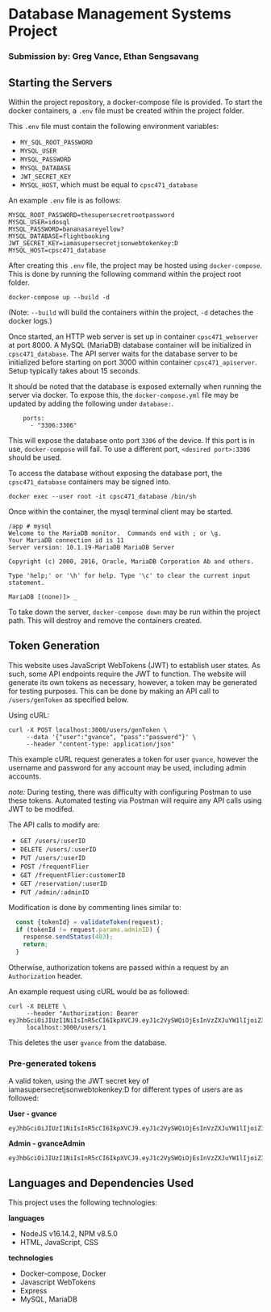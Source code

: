 # Database Management Systems Project
### Submission by: Greg Vance, Ethan Sengsavang

## Starting the Servers
Within the project repository, a docker-compose file is provided. To start the
docker containers, a `.env` file must be created within the project folder.

This `.env` file must contain the following environment variables:
- `MY_SQL_ROOT_PASSWORD`
- `MYSQL_USER`
- `MYSQL_PASSWORD`
- `MYSQL_DATABASE`
- `JWT_SECRET_KEY`
- `MYSQL_HOST`, which must be equal to `cpsc471_database`

An example `.env` file is as follows:
```
MYSQL_ROOT_PASSWORD=thesupersecretrootpassword
MYSQL_USER=idosql
MYSQL_PASSWORD=bananasareyellow?
MYSQL_DATABASE=flightbooking
JWT_SECRET_KEY=iamasupersecretjsonwebtokenkey:D
MYSQL_HOST=cpsc471_database
```

After creating this `.env` file, the project may be hosted using
`docker-compose`. This is done by running the following command within the
project root folder.
```
docker-compose up --build -d
```

(Note: `--build` will build the containers within the project, `-d` detaches the
 docker logs.)

Once started, an HTTP web server is set up in container `cpsc471_webserver` at
port 8000. A MySQL (MariaDB) database container will be initialized in
`cpsc471_database`. The API server waits for the database server to be initialized
before starting on port 3000 within container `cpsc471_apiserver`. Setup typically
takes about 15 seconds.

It should be noted that the database is exposed externally when running the
server via docker. To expose this, the `docker-compose.yml` file may be updated
by adding the following under `database:`.

```yml=
    ports:
      - "3306:3306"
```
This will expose the database onto port `3306` of the device. If this port is in
use, `docker-compose` will fail. To use a different port, `<desired port>:3306`
should be used.

To access the database without exposing the database port, the `cpsc471_database`
containers may be signed into.
```
docker exec --user root -it cpsc471_database /bin/sh
```
Once within the container, the mysql terminal client may be started.

```
/app # mysql
Welcome to the MariaDB monitor.  Commands end with ; or \g.
Your MariaDB connection id is 11
Server version: 10.1.19-MariaDB MariaDB Server

Copyright (c) 2000, 2016, Oracle, MariaDB Corporation Ab and others.

Type 'help;' or '\h' for help. Type '\c' to clear the current input statement.

MariaDB [(none)]> _
```

To take down the server, `docker-compose down` may be run within the project
path. This will destroy and remove the containers created.

## Token Generation
This website uses JavaScript WebTokens (JWT) to establish user states. As such,
some API endpoints require the JWT to function. The website will generate its own
tokens as necessary, however, a token may be generated for testing purposes. This
can be done by making an API call to `/users/genToken` as specified below.

Using cURL:
```
curl -X POST localhost:3000/users/genToken \
     --data '{"user":"gvance", "pass":"password"}' \
     --header "content-type: application/json"
```
This example cURL request generates a token for user `gvance`, however the
username and password for any account may be used, including admin accounts.

*note:* During testing, there was difficulty with configuring Postman to use
these tokens. Automated testing via Postman will require any API calls using
JWT to be modifed.

The API calls to modify are:
- `GET /users/:userID`
- `DELETE /users/:userID`
- `PUT /users/:userID`
- `POST /frequentFlier`
- `GET /frequentFlier:customerID`
- `GET /reservation/:userID`
- `PUT /admin/:adminID`

Modification is done by commenting lines similar to:
```js
  const {tokenId} = validateToken(request);
  if (tokenId != request.params.adminID) {
    response.sendStatus(403);
    return;
  }
```

Otherwise, authorization tokens are passed within a request by an `Authorization`
header.

An example request using cURL would be as followed:
```
curl -X DELETE \
     --header "Authorization: Bearer eyJhbGciOiJIUzI1NiIsInR5cCI6IkpXVCJ9.eyJ1c2VySWQiOjEsInVzZXJuYW1lIjoiZ3ZhbmNlIiwiaXNBZG1pbiI6ZmFsc2UsImlhdCI6MTY1MDEzNTYzMX0.7Mvye0YXky_-2Kiug79fx6SZiYkbkUjEDnKIc1gwdbA
     localhost:3000/users/1
```
This deletes the user `gvance` from the database.

### Pre-generated tokens
A valid token, using the JWT secret key of iamasupersecretjsonwebtokenkey:D for
different types of users are as followed:

__User - gvance__
```
eyJhbGciOiJIUzI1NiIsInR5cCI6IkpXVCJ9.eyJ1c2VySWQiOjEsInVzZXJuYW1lIjoiZ3ZhbmNlIiwiaXNBZG1pbiI6ZmFsc2UsImlhdCI6MTY1MDEzNTYzMX0.7Mvye0YXky_-2Kiug79fx6SZiYkbkUjEDnKIc1gwdbA
```

__Admin - gvanceAdmin__
```
eyJhbGciOiJIUzI1NiIsInR5cCI6IkpXVCJ9.eyJ1c2VySWQiOjEsInVzZXJuYW1lIjoiZ3ZhbmNlQWRtaW4iLCJpc0FkbWluIjp0cnVlLCJpYXQiOjE2NTAxMzU4Njl9.TGpUUa7NEnI0evjHndQ67gmkj4prByY_QJp1svE6cNE
```

## Languages and Dependencies Used
This project uses the following technologies:

__languages__
- NodeJS v16.14.2, NPM v8.5.0
- HTML, JavaScript, CSS

__technologies__
- Docker-compose, Docker
- Javascript WebTokens
- Express
- MySQL, MariaDB
